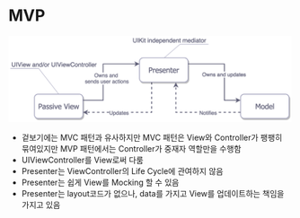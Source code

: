 # MVP

<img src="./assets/mvp.png" width=600>


- 겉보기에는 MVC 패턴과 유사하지만 MVC 패턴은 View와 Controller가 팽팽히 묶여있지만 MVP 패턴에서는 Controller가 중재자 역할만을 수행함
- UIViewController를 View로써 다룸
- Presenter는 ViewController의 Life Cycle에 관여하지 않음
- Presenter는 쉽게 View를 Mocking 할 수 있음
- Presenter는 layout코드가 없으나, data를 가지고 View를 업데이트하는 책임을 가지고 있음
